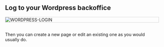 ## Log to your Wordpress backoffice

<div style="border: thin solid lightgrey;">
  <img
    alt="WORDPRESS-LOGIN"
    src="https://raw.githubusercontent.com/multi-coop/gitribute-documentation-content/main/images/wordpress/wordpress-admin-help.png"
    />
</div>
<br>

Then you can create a new page or edit an existing one as you would usually do.
